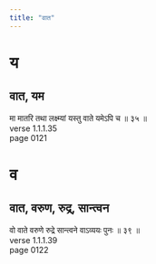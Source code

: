 ```yaml
---
title: "वात"
---
```


# य
## वात, यम
मा मातरि तथा लक्ष्म्यां यस्तु वाते यमेऽपि च ॥ ३५ ॥<BR>verse 1.1.1.35<BR>page 0121

# व
## वात, वरुण, रुद्र, सान्त्वन
वो वाते वरुणे रुद्रे सान्त्वने वाऽव्ययः पुनः ॥ ३९ ॥<BR>verse 1.1.1.39<BR>page 0122

